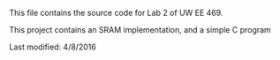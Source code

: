 This file contains the source code for Lab 2 of UW EE 469.

This project contains an SRAM implementation, and a simple C program

Last modified: 4/8/2016
